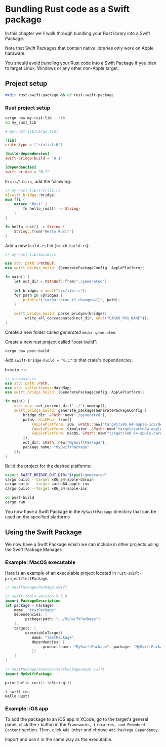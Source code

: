 # Bundling Rust code as a Swift package

In this chapter we'll walk through bundling your Rust library into a Swift Package.

Note that Swift Packages that contain native libraries only work on Apple hardware. 

You should avoid bundling your Rust code into a Swift Package if you plan to target Linux, Windows or any other non-Apple target.

## Project setup

```bash
mkdir rust-swift-package && cd rust-swift-package
```

### Rust project setup

```bash
cargo new my-rust-lib --lib
cd my_rust_lib
```

```toml
# my-rust-lib/Cargo.toml

[lib]
crate-type = ["staticlib"]

[build-dependencies]
swift-bridge-build = "0.1"

[dependencies]
swift-bridge = "0.1"
```

In `src/lib.rs`, add the following:

```rust
// my-rust-lib/src/lib.rs
#[swift_bridge::bridge]
mod ffi {
    extern "Rust" {
        fn hello_rust() -> String;
    }
}

fn hello_rust() -> String {
    String::from("Hello Rust!")
}
```

Add a new `build.rs` file (`touch build.rs`):
```rust
// my-rust-lib/build.rs

use std::path::PathBuf;
use swift_bridge_build::{GeneratePackageConfig, ApplePlatform};

fn main() {
    let out_dir = PathBuf::from("./generated");
    
    let bridges = vec!["src/lib.rs"];
    for path in &bridges {
        println!("cargo:rerun-if-changed={}", path);
    }
    
    swift_bridge_build::parse_bridges(bridges)
        .write_all_concatenated(out_dir, env!("CARGO_PKG_NAME"));
}
```

Create a new folder called *generated* `mkdir generated`.

Create a new rust project called "post-build":

```
cargo new post-build
```

Add `swift-bridge-build = "0.1"` to that crate's dependencies.

In `main.rs`:

```rust
// src/main.rs
use std::path::Path;
use std::collections::HashMap;
use swift_bridge_build::{GeneratePackageConfig, ApplePlatform};

fn main() {
    std::env::set_current_dir("../").unwrap();
    swift_bridge_build::generate_package(GeneratePackageConfig {
        bridge_dir: &Path::new("./generated"),
        paths: HashMap::from([
            (ApplePlatform::iOS, &Path::new("target/x86_64-apple-ios/debug/libmy_rust_lib.a") as &dyn AsRef<Path>),
            (ApplePlatform::Simulator, &Path::new("target/aarch64-apple-ios/debug/libmy_rust_lib.a") as &dyn AsRef<Path>),
            (ApplePlatform::macOS, &Path::new("target/x86_64-apple-darwin/debug/libmy_rust_lib.a") as &dyn AsRef<Path>),
        ]),
        out_dir: &Path::new("MySwiftPackage"),
        package_name: "MySwiftPackage"
    });
}
```

Build the project for the desired platforms:

```bash
export SWIFT_BRIDGE_OUT_DIR="$(pwd)/generated"
cargo build --target x86_64-apple-darwin
cargo build --target aarch64-apple-ios
cargo build --target x86_64-apple-ios

cd post-build
cargo run
```

You now have a Swift Package in the `MySwiftPackage` directory that can be used on the specified platforms

## Using the Swift Package

We now have a Swift Package which we can include in other projects using the Swift Package Manager.

### Example: MacOS executable
Here is an example of an executable project located in `rust-swift-project/testPackage`.

```swift
// testPackage/Package.swift

// swift-tools-version:5.5.0
import PackageDescription
let package = Package(
    name: "testPackage",
    dependencies: [
        .package(path: "../MySwiftPackage")
    ],
    targets: [
        .executableTarget(
            name: "testPackage",
            dependencies: [
                .product(name: "MySwiftPackage", package: "MySwiftPackage")
            ])
    ]
)
```

```swift
// testPackage/Sources/testPackage/main.swift
import MySwiftPackage

print(hello_rust().toString())
```

```
$ swift run
Hello Rust!
```

### Example: iOS app

To add the package to an iOS app in XCode, go to the target's general panel, click the `+` button in the `Frameworks, Libraries, and Embedded Content` section. Then, click `Add Other` and choose `Add Package Dependency`.

Import and use it in the same way as the executable.
